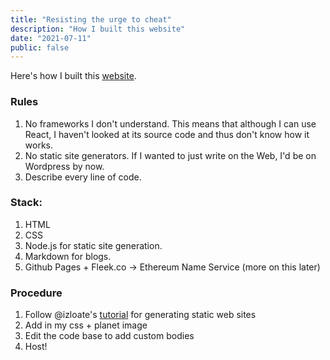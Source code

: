 ```yaml
---
title: "Resisting the urge to cheat"
description: "How I built this website"
date: "2021-07-11"
public: false
---
```


Here's how I built this [website](https://https://github.com/cha0sg0d/cha0sg0d.github.io).

### Rules
1. No frameworks I don't understand. This means that although I can use React, I haven't looked at its source code and thus don't know how it works.
2. No static site generators.
    If I wanted to just write on the Web, I'd be on Wordpress by now.
3. Describe every line of code.

### Stack:
1. HTML
2. CSS
3. Node.js for static site generation.
4. Markdown for blogs.
5. Github Pages + Fleek.co -> Ethereum Name Service (more on this later)

### Procedure
1. Follow @izloate's [tutorial](https://izolate.net/posts/build-your-own-static-site-generator) for generating static web sites
2. Add in my css + planet image
3. Edit the code base to add custom bodies
4. Host!
